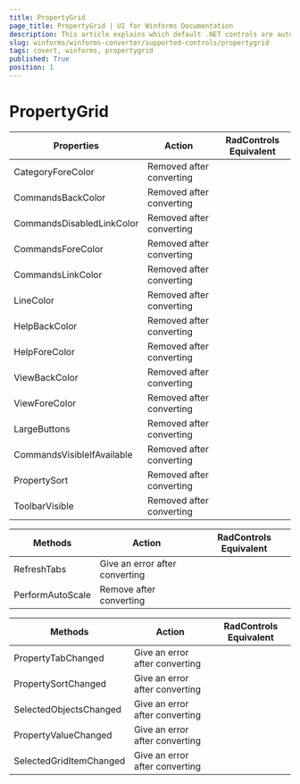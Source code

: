 ```yaml
---
title: PropertyGrid
page_title: PropertyGrid | UI for Winforms Documentation
description: This article explains which default .NET controls are automatically converted.
slug: winforms/winforms-converter/supported-controls/propertygrid
tags: covert, winforms, propertygrid
published: True
position: 1
---
```


# PropertyGrid

|Properties|Action|RadControls Equivalent|
|---|---|---|
|CategoryForeColor|Removed after converting|   |
|CommandsBackColor|Removed after converting|   |
|CommandsDisabledLinkColor|Removed after converting|   |
|CommandsForeColor|Removed after converting|   |
|CommandsLinkColor|Removed after converting|   |
|LineColor|Removed after converting|   |
|HelpBackColor|Removed after converting|   |
|HelpForeColor|Removed after converting|   |
|ViewBackColor|Removed after converting|   |
|ViewForeColor|Removed after converting|   |
|LargeButtons|Removed after converting|   |
|CommandsVisibleIfAvailable|Removed after converting|   |
|PropertySort|Removed after converting|   |
|ToolbarVisible|Removed after converting|   |


|Methods|Action|RadControls Equivalent|
|---|---|---|
|RefreshTabs|Give an error after converting|   |
|PerformAutoScale|Remove after converting|   |

|Methods|Action|RadControls Equivalent|
|---|---|---|
|PropertyTabChanged|Give an error after converting|   |
|PropertySortChanged|Give an error after converting|   |
|SelectedObjectsChanged|Give an error after converting|   |
|PropertyValueChanged|Give an error after converting|   |
|SelectedGridItemChanged|Give an error after converting   |

